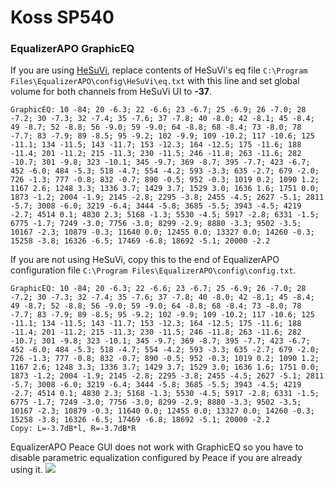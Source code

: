 # Koss SP540
### EqualizerAPO GraphicEQ
If you are using [HeSuVi](https://sourceforge.net/projects/hesuvi/), replace contents of HeSuVi's eq file `C:\Program Files\EqualizerAPO\config\HeSuVi\eq.txt` with this line and set global volume for both channels from HeSuVi UI to **-37**.
```
GraphicEQ: 10 -84; 20 -6.3; 22 -6.6; 23 -6.7; 25 -6.9; 26 -7.0; 28 -7.2; 30 -7.3; 32 -7.4; 35 -7.6; 37 -7.8; 40 -8.0; 42 -8.1; 45 -8.4; 49 -8.7; 52 -8.8; 56 -9.0; 59 -9.0; 64 -8.8; 68 -8.4; 73 -8.0; 78 -7.7; 83 -7.9; 89 -8.5; 95 -9.2; 102 -9.9; 109 -10.2; 117 -10.6; 125 -11.1; 134 -11.5; 143 -11.7; 153 -12.3; 164 -12.5; 175 -11.6; 188 -11.4; 201 -11.2; 215 -11.3; 230 -11.5; 246 -11.8; 263 -11.6; 282 -10.7; 301 -9.8; 323 -10.1; 345 -9.7; 369 -8.7; 395 -7.7; 423 -6.7; 452 -6.0; 484 -5.3; 518 -4.7; 554 -4.2; 593 -3.3; 635 -2.7; 679 -2.0; 726 -1.3; 777 -0.8; 832 -0.7; 890 -0.5; 952 -0.3; 1019 0.2; 1090 1.2; 1167 2.6; 1248 3.3; 1336 3.7; 1429 3.7; 1529 3.0; 1636 1.6; 1751 0.0; 1873 -1.2; 2004 -1.9; 2145 -2.8; 2295 -3.8; 2455 -4.5; 2627 -5.1; 2811 -5.7; 3008 -6.0; 3219 -6.4; 3444 -5.8; 3685 -5.5; 3943 -4.5; 4219 -2.7; 4514 0.1; 4830 2.3; 5168 -1.3; 5530 -4.5; 5917 -2.8; 6331 -1.5; 6775 -1.7; 7249 -3.0; 7756 -3.0; 8299 -2.9; 8880 -3.3; 9502 -3.5; 10167 -2.3; 10879 -0.3; 11640 0.0; 12455 0.0; 13327 0.0; 14260 -0.3; 15258 -3.8; 16326 -6.5; 17469 -6.8; 18692 -5.1; 20000 -2.2
```
If you are not using HeSuVi, copy this to the end of EqualizerAPO configuration file `C:\Program Files\EqualizerAPO\config\config.txt`.
```
GraphicEQ: 10 -84; 20 -6.3; 22 -6.6; 23 -6.7; 25 -6.9; 26 -7.0; 28 -7.2; 30 -7.3; 32 -7.4; 35 -7.6; 37 -7.8; 40 -8.0; 42 -8.1; 45 -8.4; 49 -8.7; 52 -8.8; 56 -9.0; 59 -9.0; 64 -8.8; 68 -8.4; 73 -8.0; 78 -7.7; 83 -7.9; 89 -8.5; 95 -9.2; 102 -9.9; 109 -10.2; 117 -10.6; 125 -11.1; 134 -11.5; 143 -11.7; 153 -12.3; 164 -12.5; 175 -11.6; 188 -11.4; 201 -11.2; 215 -11.3; 230 -11.5; 246 -11.8; 263 -11.6; 282 -10.7; 301 -9.8; 323 -10.1; 345 -9.7; 369 -8.7; 395 -7.7; 423 -6.7; 452 -6.0; 484 -5.3; 518 -4.7; 554 -4.2; 593 -3.3; 635 -2.7; 679 -2.0; 726 -1.3; 777 -0.8; 832 -0.7; 890 -0.5; 952 -0.3; 1019 0.2; 1090 1.2; 1167 2.6; 1248 3.3; 1336 3.7; 1429 3.7; 1529 3.0; 1636 1.6; 1751 0.0; 1873 -1.2; 2004 -1.9; 2145 -2.8; 2295 -3.8; 2455 -4.5; 2627 -5.1; 2811 -5.7; 3008 -6.0; 3219 -6.4; 3444 -5.8; 3685 -5.5; 3943 -4.5; 4219 -2.7; 4514 0.1; 4830 2.3; 5168 -1.3; 5530 -4.5; 5917 -2.8; 6331 -1.5; 6775 -1.7; 7249 -3.0; 7756 -3.0; 8299 -2.9; 8880 -3.3; 9502 -3.5; 10167 -2.3; 10879 -0.3; 11640 0.0; 12455 0.0; 13327 0.0; 14260 -0.3; 15258 -3.8; 16326 -6.5; 17469 -6.8; 18692 -5.1; 20000 -2.2
Copy: L=-3.7dB*l, R=-3.7dB*R
```
EqualizerAPO Peace GUI does not work with GraphicEQ so you have to disable parametric equalization configured by Peace if you are already using it.
![](https://raw.githubusercontent.com/jaakkopasanen/AutoEq/master/results/Sonoma%20Model%20One/innerfidelity/onear/Koss%20SP540/Koss%20SP540.png)
